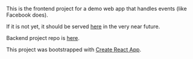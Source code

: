 This is the frontend project for a demo web app that handles events (like Facebook does).

If it is not yet, it should be served [here](http://eventer.lexlabs.tk) in the very near future.

Backend project repo is [here](https://github.com/disappearer/eventer).

This project was bootstrapped with [Create React App](https://github.com/facebookincubator/create-react-app).
